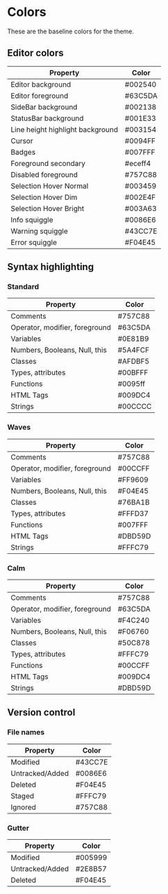 # Colors

These are the baseline colors for the theme.

## Editor colors

| Property                         | Color   |
| -------------------------------- | ------- |
| Editor background                | #002540 |
| Editor foreground                | #63C5DA |
| SideBar background               | #002138 |
| StatusBar background             | #001E33 |
| Line height highlight background | #003154 |
| Cursor                           | #0094FF |
| Badges                           | #007FFF |
| Foreground secondary             | #eceff4 |
| Disabled foreground              | #757C88 |
| Selection Hover Normal           | #003459 |
| Selection Hover Dim              | #002E4F |
| Selection Hover Bright           | #003A63 |
| Info squiggle                    | #0086E6 |
| Warning squiggle                 | #43CC7E |
| Error squiggle                   | #F04E45 |

## Syntax highlighting

### Standard

| Property                       | Color   |
| ------------------------------ | ------- |
| Comments                       | #757C88 |
| Operator, modifier, foreground | #63C5DA |
| Variables                      | #0E81B9 |
| Numbers, Booleans, Null, this  | #5A4FCF |
| Classes                        | #AFDBF5 |
| Types, attributes              | #00BFFF |
| Functions                      | #0095ff |
| HTML Tags                      | #009DC4 |
| Strings                        | #00CCCC |

### Waves

| Property                       | Color   |
| ------------------------------ | ------- |
| Comments                       | #757C88 |
| Operator, modifier, foreground | #00CCFF |
| Variables                      | #FF9609 |
| Numbers, Booleans, Null, this  | #F04E45 |
| Classes                        | #76BA1B |
| Types, attributes              | #FFFD37 |
| Functions                      | #007FFF |
| HTML Tags                      | #DBD59D |
| Strings                        | #FFFC79 |

### Calm

| Property                       | Color   |
| ------------------------------ | ------- |
| Comments                       | #757C88 |
| Operator, modifier, foreground | #63C5DA |
| Variables                      | #F4C240 |
| Numbers, Booleans, Null, this  | #F06760 |
| Classes                        | #50C878 |
| Types, attributes              | #FFFC79 |
| Functions                      | #00CCFF |
| HTML Tags                      | #009DC4 |
| Strings                        | #DBD59D |

## Version control

### File names

| Property        | Color   |
| --------------- | ------- |
| Modified        | #43CC7E |
| Untracked/Added | #0086E6 |
| Deleted         | #F04E45 |
| Staged          | #FFFC79 |
| Ignored         | #757C88 |

### Gutter

| Property        | Color   |
| --------------- | ------- |
| Modified        | #005999 |
| Untracked/Added | #2E8B57 |
| Deleted         | #F04E45 |
